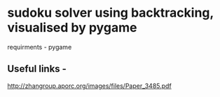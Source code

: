 # **sudoku solver using backtracking, visualised by pygame**

requirments - pygame

## Useful links - 
http://zhangroup.aporc.org/images/files/Paper_3485.pdf
